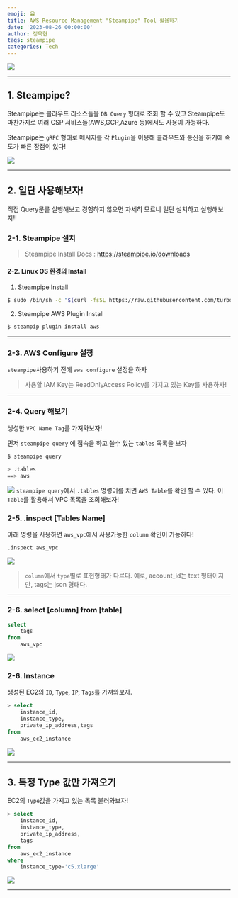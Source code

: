 ```yaml
---
emoji: 😀
title: AWS Resource Management "Steampipe" Tool 활용하기
date: '2023-08-26 00:00:00'
author: 정욱현
tags: steampipe
categories: Tech
---
```

![](https://velog.velcdn.com/images/jtret2424/post/99667634-0642-4cd2-9f44-9019bb0b7a3e/image.png)

---
## 1. Steampipe?

Steampipe는 클라우드 리소스들을 ``DB Query`` 형태로 조회 할 수 있고 Steampipe도 마찬가지로 여러 CSP 서비스들(AWS,GCP,Azure 등)에서도 사용이 가능하다. 

Steampipe는 ```gRPC``` 형태로 메시지를 각 ```Plugin```을 이용해 클라우드와 통신을 하기에 속도가 빠른 장점이 있다!

![](https://velog.velcdn.com/images/jtret2424/post/6ec34275-f57a-4276-b73b-0f8a356a43a0/image.png)

---
## 2. 일단 사용해보자!

직접 Query문를 실행해보고 경험하지 않으면 자세히 모르니 일단 설치하고 실행해보자!!

### 2-1. Steampipe 설치
> Steampipe Install Docs : https://steampipe.io/downloads

#### 2-2. Linux OS 환경의 Install 

1. Steampipe Install

```bash
$ sudo /bin/sh -c "$(curl -fsSL https://raw.githubusercontent.com/turbot/steampipe/main/install.sh)"

```

2. Steampipe AWS Plugin Install 

```bash
$ steampip plugin install aws
```  

---
### 2-3. AWS Configure 설정
```steampipe```사용하기 전에 ```aws configure``` 설정을 하자
> 사용할 IAM Key는 ReadOnlyAccess Policy를 가지고 있는 Key를 사용하자!

---
### 2-4. Query 해보기

생성한 ```VPC Name Tag```를 가져와보자!

먼저 ```steampipe query``` 에 접속을 하고 쓸수 있는 ```tables``` 목록을 보자

```bash
$ steampipe query

> .tables
==> aws
```
![](https://velog.velcdn.com/images/jtret2424/post/fa103279-a925-40c5-81f5-9cd6a052502f/image.png)
```steampipe query```에서 ```.tables``` 명령어를 치면 ```AWS Table```를 확인 할 수 있다.
이 ```Table```를 활용해서 VPC 목록을 조회해보자!

### 2-5. .inspect [Tables Name]

아래 명령을 사용하면 ```aws_vpc```에서 사용가능한 ```column``` 확인이 가능하다!

```bash
.inspect aws_vpc				
```
![](https://velog.velcdn.com/images/jtret2424/post/a653822d-cb7a-4aec-aba6-1c3f54f43f8f/image.png)

> ```column```에서 ```type```별로 표현형태가 다르다.
예로, account_id는 text 형태이지만, tags는 json 형태다.



---
### 2-6. select [column] from [table]

```sql
select
	tags
from
	aws_vpc
```

![](https://velog.velcdn.com/images/jtret2424/post/7e66961f-ce59-4125-8417-45827b85c972/image.png)



### 2-6. Instance 

생성된 EC2의 ```ID```, ```Type```, ```IP```, ```Tags```를 가져와보자.

```sql
> select 
	instance_id,
	instance_type,
	private_ip_address,tags 
from 
	aws_ec2_instance
```
![](https://velog.velcdn.com/images/jtret2424/post/e542d3c4-47f5-4b63-b82d-cbc15c0aa886/image.png)

---


## 3. 특정 Type 값만 가져오기

EC2의 ```Type```값을 가지고 있는 목록 불러와보자!

```sql
> select 
	instance_id,
	instance_type,
	private_ip_address,
	tags 
from 
	aws_ec2_instance 
where 
	instance_type='c5.xlarge'
```

![](https://velog.velcdn.com/images/jtret2424/post/fbfa2487-1181-4864-9dee-7c60c41c2bc3/image.png)

---

```toc
```
